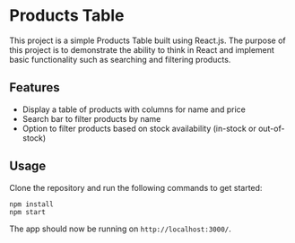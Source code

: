 # Products Table

This project is a simple Products Table built using React.js. The purpose of this project is to demonstrate the ability to think in React and implement basic functionality such as searching and filtering products.

## Features

- Display a table of products with columns for name and price
- Search bar to filter products by name
- Option to filter products based on stock availability (in-stock or out-of-stock)

## Usage

Clone the repository and run the following commands to get started:

```
npm install
npm start
```

The app should now be running on `http://localhost:3000/`.
